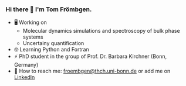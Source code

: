 ### Hi there 👋 I'm Tom Frömbgen.
- 🖥️ Working on 
  * Molecular dynamics simulations and spectroscopy of bulk phase systems 
  * Uncertainy quantification
- 🤓 Learning Python and Fortran
- ⚡ PhD student in the group of Prof. Dr. Barbara Kirchner (Bonn, Germany)
- 📧 How to reach me: froembgen@thch.uni-bonn.de or add me on [LinkedIn](https://www.linkedin.com/in/tom-fr%C3%B6mbgen-3b42b11b8/)
<!--
**tomfroembgen/tomfroembgen** is a ✨ _special_ ✨ repository because its `README.md` (this file) appears on your GitHub profile.

Here are some ideas to get you started:


- 🌱 I’m currently learning ...

- 🤔 I’m looking for help with ...
- 💬 Ask me about ...

- 😄 Pronouns: ...
-  Fun fact: ...
-->
